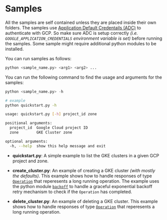 # Samples

All the samples are self contained unless they are placed inside their own folders. The samples use [Application Default Credentails (ADC)](https://cloud.google.com/docs/authentication/production#automatically) to authenticate with GCP. So make sure ADC is setup correctly _(i.e. `GOOGLE_APPLICATION_CREDENTIALS` environment variable is set)_ before running the samples. Some sample might require additional python modules to be installed.

You can run samples as follows:

```python
python <sample_name.py> <arg1> <arg2> ...
```

You can run the following command to find the usage and arguments for the samples:

```python
python <sample_name.py> -h
```
```bash
# example
python quickstart.py -h

usage: quickstart.py [-h] project_id zone

positional arguments:
  project_id  Google Cloud project ID
  zone        GKE Cluster zone

optional arguments:
  -h, --help  show this help message and exit
```

- **quickstart.py**: A simple example to list the GKE clusters in a given GCP project and zone.

- **create_cluster.py**: An example of creating a GKE cluster _(with mostly the defaults)_. This example shows how to handle responses of type [`Operation`](https://cloud.google.com/python/docs/reference/container/latest/google.cloud.container_v1.types.Operation) that reperesents a long running operation. The example uses the python module [`backoff`](https://github.com/litl/backoff) to handle a graceful exponential backoff retry mechanism to check if the `Operation` has completed.

- **delete_cluster.py**: An example of deleting a GKE cluster. This example shows how to handle responses of type [`Operation`](https://cloud.google.com/python/docs/reference/container/latest/google.cloud.container_v1.types.Operation) that reperesents a long running operation.